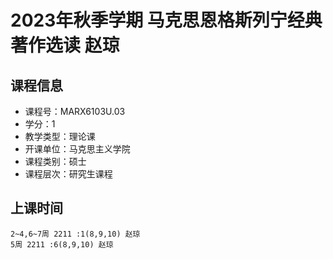 # 2023年秋季学期 马克思恩格斯列宁经典著作选读 赵琼






## 课程信息

- 课程号：MARX6103U.03
- 学分：1
- 教学类型：理论课
- 开课单位：马克思主义学院
- 课程类别：硕士
- 课程层次：研究生课程

## 上课时间

```
2~4,6~7周 2211 :1(8,9,10) 赵琼
5周 2211 :6(8,9,10) 赵琼
```

